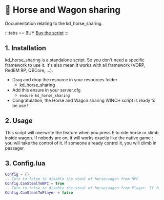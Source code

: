 # :horse: Horse and Wagon sharing
Documentation relating to the kd_horse_sharing.

:::tabs
== BUY
[Buy the script](https://store.kaddarem.com/package/5223732)
:::

## 1. Installation
kd_horse_sharing is a standalone script. So you don't need a specific framework to use it. It's also mean it works with all framework (VORP, RedEM:RP, QBCore, …).

- Drag and drop the resource in your resources folder
  - kd_horse_sharing
- Add this ensure in your server.cfg
  - `ensure kd_horse_sharing`
- Congratulation, the Horse and Wagon sharing WINCH script is ready to be use !
  
## 2. Usage
This script will overwrite the feature when you press E to ride horse or climb inside wagon. 
If nobody are on, it will works exactly like the native game : you will take the control of it. 
If someone already control it, you will climb in passager. 

## 3. Config.lua
```lua
Config = {}
-- Turn to false to disable the steal of horse/wagon from NPC
Config.CanStealToNPC = true
-- Turn to false to disable the steal of horse/wagon from Player. If false, you will climb in passenger.
Config.CanStealToPlayer = false
```